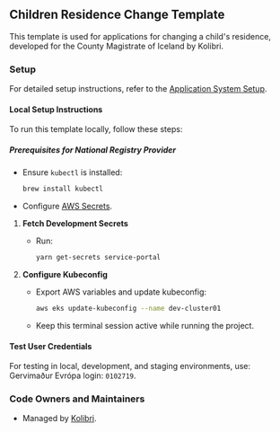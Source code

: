 ## Children Residence Change Template

This template is used for applications for changing a child's residence, developed for the County Magistrate of Iceland by Kolibri.

### Setup

For detailed setup instructions, refer to the [Application System Setup](https://docs.devland.is/apps/application-system).

#### Local Setup Instructions

To run this template locally, follow these steps:

##### Prerequisites for National Registry Provider

- Ensure `kubectl` is installed:
  ```bash
  brew install kubectl
  ```

- Configure [AWS Secrets](../../../../handbook/repository/aws-secrets.md).

1. **Fetch Development Secrets**
   - Run:
     ```bash
     yarn get-secrets service-portal
     ```

2. **Configure Kubeconfig**
   - Export AWS variables and update kubeconfig:
     ```bash
     aws eks update-kubeconfig --name dev-cluster01
     ```
   - Keep this terminal session active while running the project.

#### Test User Credentials

For testing in local, development, and staging environments, use: Gervimaður Evrópa login: `0102719`.

### Code Owners and Maintainers

- Managed by [Kolibri](https://github.com/orgs/island-is/teams/kolibri-modern-family).